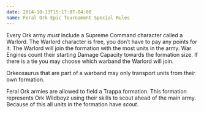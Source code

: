 ```yaml
---
date: 2014-10-13T15:17:07-04:00
name: Feral Ork Epic Tournament Special Rules
---
```

Every Ork army _must_ include a Supreme Command character called a Warlord. The Warlord character is free, you don&rsquo;t have to pay any points for it. The Warlord will join the formation with the most units in the army. War Engines count their starting Damage Capacity towards the formation size. If there is a tie you may choose which warband the Warlord will join.

Orkeosaurus that are part of a warband may only transport units from their own formation.

Feral Ork armies are allowed to field a Trappa formation. This formation represents Ork Wildboyz using their skills to scout ahead of the main army. Because of this all units in the formation have _scout_.